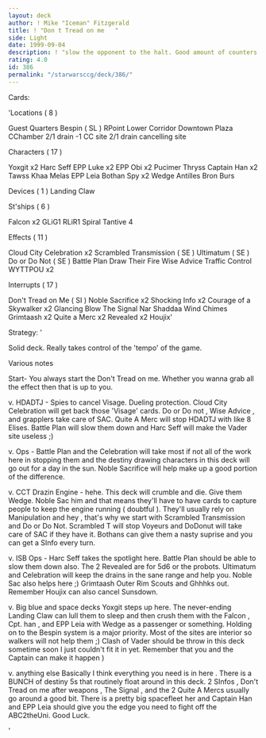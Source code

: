 ```yaml
---
layout: deck
author: ! Mike "Iceman" Fitzgerald
title: ! "Don t Tread on me   "
side: Light
date: 1999-09-04
description: ! "slow the opponent to the halt. Good amount of counters and can shut most if not all decks down."
rating: 4.0
id: 386
permalink: "/starwarsccg/deck/386/"
---
```

Cards: 

'Locations  ( 8 )

Guest Quarters
Bespin ( SL )
RPoint
Lower Corridor
Downtown Plaza
CChamber
2/1 drain -1 CC site
2/1 drain cancelling site

Characters  ( 17 )

Yoxgit x2
Harc Seff
EPP Luke x2
EPP Obi x2
Pucimer Thryss
Captain Han x2
Tawss Khaa
Melas
EPP Leia
Bothan Spy x2
Wedge Antilles
Bron Burs

Devices  ( 1 )
Landing Claw

St'ships  ( 6 )

Falcon x2
GLiG1
RLiR1
Spiral
Tantive 4

Effects  ( 11 )

Cloud City Celebration x2
Scrambled Transmission ( SE )
Ultimatum ( SE )
Do or Do Not ( SE )
Battle Plan
Draw Their Fire
Wise Advice
Traffic Control
WYTTPOU x2

Interrupts  ( 17 )

Don't Tread on Me ( SI )
Noble Sacrifice x2
Shocking Info x2
Courage of a Skywalker x2
Glancing Blow
The Signal
Nar Shaddaa Wind Chimes
Grimtaash x2
Quite a Merc x2
Revealed x2
Houjix'

Strategy: '

Solid deck. Really takes control of the 'tempo' of the game.

Various notes 

Start- You always start the Don't Tread on me. Whether you wanna grab all the effect then that is up to you.

v. HDADTJ - Spies to cancel Visage. Dueling protection. Cloud City Celebration will get back those 'Visage' cards. Do or Do not , Wise Advice ,
and grapplers take care of SAC. Quite A Merc will stop HDADTJ with like 8 Elises. Battle Plan will slow them down and Harc Seff will make the Vader site useless ;)

v. Ops - Battle Plan and the Celebration will take most if not all of the work here in stopping them and the destiny drawing characters in this deck will go out for a day in the sun. Noble Sacrifice will help make up a good portion of the difference.

v. CCT Drazin Engine - hehe. This deck will crumble and die. Give them Wedge. Noble Sac him and that means they'll have to have cards to capture people to keep the engine running ( doubtful ). They'll usually rely on Manipulation and hey , that's why we start with Scrambled Transmission and Do or Do Not. Scrambled T will stop Voyeurs and DoDonut will take care of SAC if they have it. Bothans can give them a nasty suprise and you can get a SInfo every turn.

v. ISB Ops - Harc Seff takes the spotlight here. Battle Plan should be able to slow them down also. The 2 Revealed are for 5d6 or the probots. Ultimatum and Celebration will keep the drains in the sane range and help you. Noble Sac also helps here ;) Grimtaash Outer Rim Scouts and Ghhhks out.
Remember  Houjix can also cancel Sunsdown.

v. Big blue and space decks  Yoxgit steps up here. The never-ending Landing Claw can lull them to sleep and then crush them with the Falcon , Cpt. han , and EPP Leia with Wedge as a passenger or something. Holding on to the Bespin system is a major priority. Most of the sites are interior so walkers will not help them ;) Clash of Vader should be throw in this deck sometime soon I just couldn't fit it in yet. Remember that you and the Captain can make it happen  )

v. anything else Basically I think everything you need is in here . There is a BUNCH of destiny 5s that routinely float around in this deck. 2 SInfos , Don't Tread on me after weapons , The Signal , and the 2 Quite A Mercs usually go around a good bit. There is a pretty big spacefleet her and Captain Han and EPP Leia should give you the edge you need to fight off the ABC2theUni. Good Luck.



'
